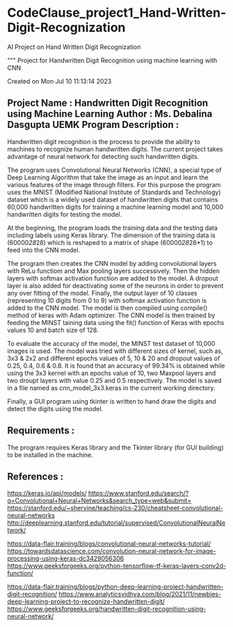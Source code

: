 # CodeClause_project1_Hand-Written-Digit-Recognization
AI Project on Hand Written Digit Recognization

"""
Project for Handwritten Digit Recognition using machine learning with CNN

Created on Mon Jul 10 11:13:14 2023

Project Name : Handwritten Digit Recognition using Machine Learning
Author : Ms. Debalina Dasgupta
         UEMK
Program Description :
---------------------
Handwritten digit recognition is the process to provide the ability to machines 
to recognize human handwritten digits. The current project takes advantage of 
neural network for detecting such handwritten digits.

The program uses Convolutional Neural Networks (CNN), a special type of Deep
Learning Algorithm that take the image as an input and learn the various 
features of the image through filters. For this purpose the program uses the
MNIST (Modified National Institute of Standards and Technology) dataset which 
is a widely used dataset of handwritten digits that contains 60,000 handwritten 
digits for training a machine learning model and 10,000 handwritten digits for 
testing the model.

At the beginning, the program loads the training data and the testing data 
including labels using Keras library. The dimension of the training data is 
(60000*28*28) which is reshaped to a matrix of shape (60000*28*28*1) to feed 
into the CNN model.

The program then creates the CNN model by adding convolutional layers with ReLu
functiom and Max pooling layers successively. Then the hidden layers with 
softmax activation function are added to the model. A dropout layer is also 
added for deactivating some of the neurons in order to prevent any over fitting 
of the model. Finally, the output layer of 10 classes (representing 10 digits
from 0 to 9) with softmax activation function is added to the CNN model. The 
model is then compiled using compile() method of keras with Adam optimizer. 
The CNN model is then trained by feeding the MINST taining data using the 
fit() function of Keras with epochs values 10 and batch size of 128. 

To evaluate the accuracy of the model, the MINST test dataset of 10,000 images
is used. The model was tried with different sizes of kernel, such as, 3x3 &
2x2 and different epochs values of 5, 10 & 20 and dropout values of 0.25, 0.4, 
0.6 & 0.8. It is found that an accuracy of 99.34% is obtained while using the 
3x3 kernel with an epochs value of 10, two Maxpool layers and two droupt layers 
with value 0.25 and 0.5 respectively. The model is saved in a file named as 
cnn_model_3x3.keras in the current working directory.

Finally, a GUI program using tkinter is written to hand draw the digits and 
detect the digits using the model.

Requirements :
--------------
The program requires Keras library and the Tkinter library (for GUI building) 
to be installed in the machine.

References :
------------
https://keras.io/api/models/
https://www.stanford.edu/search/?q=Convolutional+Neural+Networks&search_type=web&submit=
https://stanford.edu/~shervine/teaching/cs-230/cheatsheet-convolutional-neural-networks
http://deeplearning.stanford.edu/tutorial/supervised/ConvolutionalNeuralNetwork/

https://data-flair.training/blogs/convolutional-neural-networks-tutorial/
https://towardsdatascience.com/convolution-neural-network-for-image-processing-using-keras-dc3429056306
https://www.geeksforgeeks.org/python-tensorflow-tf-keras-layers-conv2d-function/

https://data-flair.training/blogs/python-deep-learning-project-handwritten-digit-recognition/
https://www.analyticsvidhya.com/blog/2021/11/newbies-deep-learning-project-to-recognize-handwritten-digit/
https://www.geeksforgeeks.org/handwritten-digit-recognition-using-neural-network/
